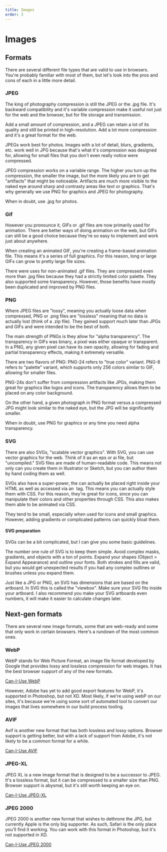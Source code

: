 ```yaml
---
title: Images
order: 3
---
```


# Images

## Formats

There are several different file types that are valid to use in browsers. You're probably familiar with most of them, but let's look into the pros and cons of each in a little more detail.

### JPEG

The king of photography compression is still the JPEG or the .jpg file. It's backward compatibility and it's variable compression make it useful not just for the web and the browser, but for file storage and transmission.

Add a small amount of compression, and a JPEG can retain a lot of its quality and still be printed in high-resolution. Add a lot more compression and it's a great format for the web.

JPEGs work best for photos. Images with a lot of detail, blurs, gradients, etc. work well in JPG because that's what it's compression was designed for, allowing for small files that you don't even really notice were compressed.

JPEG compression works on a variable range. The higher you turn up the compression, the smaller the image, but the more likely you are to get "artifacts" that might be noticeable. Artifacts are much more visible to the naked eye around sharp and contrasty areas like text or graphics. That's why generally we use PNG for graphics and JPEG for photography.

<Callout emoji="megaphone">When in doubt, use .jpg for photos.</Callout>

### Gif

However you pronounce it, GIFs or .gif files are now primarily used for animation. There are better ways of doing animation on the web, but GIFs can still be a good choice because they're so easy to implement and work just about anywhere.

When creating an animated GIF, you're creating a frame-based animation file. This means it's a series of full graphics. For this reason, long or large GIFs can grow to pretty large file sizes.

There were uses for non-animated .gif files. They are compressed even more than .jpg files because they had a strictly limited color palette. They also supported some transparency. However, those benefits have mostly been duplicated and improved by PNG files.

### PNG

Where JPEG files are "lossy", meaning you actually loose data when compressed, PNG or .png files are "lossless" meaning that no data is actually lost (think of a .zip file). They gained support much later than JPGs and GIFs and were intended to be the best of both.

The main strength of PNGs is they allow for "alpha transparency". The transparency in GIFs was binary, a pixel was either opaque or transparent. In a PNG, any given pixel can have its own opacity, allowing for fading and partial transparency effects, making it extremely versatile.

There are two flavors of PNG: PNG-24 refers to "true color" variant. PNG-8 refers to "palette" variant, which supports only 256 colors similar to GIF, allowing for smaller files.

PNG-24s don't suffer from compression artifacts like JPGs, making them great for graphics like logos and icons. The transparency allows them to be placed on any color background.

On the other hand, a given photograph in PNG format versus a compressed JPG might look similar to the naked eye, but the JPG will be significantly smaller.

<Callout emoji="megaphone">When in doubt, use PNG for graphics or any time you need alpha transparency.</Callout>

### SVG

There are also SVGs, "scalable vector graphics". With SVG, you can use vector graphics for the web. Think of it as an eps or ai file, but "uncompiled." SVG files are made of human-readable code. This means not only can you create them in Illustrator or Sketch, but you can author them by hand coding them as well.

SVGs also have a super-power, the can actually be placed right inside your HTML as well as accessed via an <img> tag. This means you can actually style them with CSS. For this reason, they're great for icons, since you can manipulate their colors and other properties through CSS. This also makes them able to be animated via CSS.

They tend to be small, especially when used for icons and small graphics. However, adding gradients or complicated patterns can quickly bloat them.

#### SVG preparation

SVGs can be a bit complicated, but I can give you some basic guidelines.

The number one rule of SVG is to keep them simple. Avoid complex masks, gradients, and objects with a ton of points. Expand your shapes (Object > Expand Appearance) and outline your fonts. Both strokes and fills are valid, but you would get unexpected results if you had any complex outlines or brushes unless you expand them.

Just like a JPG or PNG, an SVG has dimensions that are based on the artboard. In SVG this is called the "viewbox". Make sure your SVG fits inside your artboard. I also recommend you make your SVG artboards even numbers, it will make it easier to calculate changes later.

## Next-gen formats

There are several new image formats, some that are web-ready and some that only work in certain browsers. Here's a rundown of the most common ones.

### WebP

WebP stands for Web Picture Format, an image file format developed by Google that provides lossy and lossless compression for web images. It has the best browser support of any of the new formats. 

[Can-I-Use WebP](https://caniuse.com/#feat=webp)

However, Adobe has yet to add good export features for WebP, it's supported in Photoshop, but not XD. Most likely, if we're using webP on our sites, it's because we're using some sort of automated tool to convert our images that lives somewhere in our build process tooling.

### AVIF

Avif is another new format that has both lossless and lossy options. Browser support is getting better, but with a lack of support from Adobe, it's not likely to be a common format for a while.

[Can-I-Use AVIF](https://caniuse.com/#feat=avif)

### JPEG-XL

JPEG XL is a new image format that is designed to be a successor to JPEG. It's a lossless format, but it can be compressed to a smaller size than PNG. Browser support is abysmal, but it's still worth keeping an eye on.

[Can-I-Use JPEG-XL](https://caniuse.com/#feat=jpegxl)

### JPEG 2000

JPEG 2000 is another new format that wishes to dethrone the JPG, but currently Apple is the only big supporter. As such, Safari is the only place you'll find it working. You can work with this format in Photoshop, but it's not supported in XD.

[Can-I-Use JPEG 2000](https://caniuse.com/#feat=jpeg2000)

